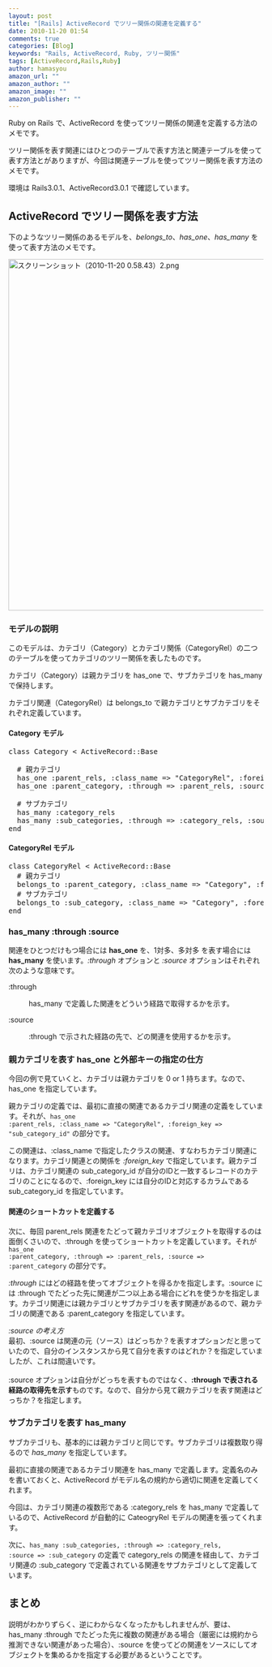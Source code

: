 ```yaml
---
layout: post
title: "[Rails] ActiveRecord でツリー関係の関連を定義する"
date: 2010-11-20 01:54
comments: true
categories: [Blog]
keywords: "Rails, ActiveRecord, Ruby, ツリー関係"
tags: [ActiveRecord,Rails,Ruby]
author: hamasyou
amazon_url: ""
amazon_author: ""
amazon_image: ""
amazon_publisher: ""
---
```


Ruby on Rails で、ActiveRecord を使ってツリー関係の関連を定義する方法のメモです。

ツリー関係を表す関連にはひとつのテーブルで表す方法と関連テーブルを使って表す方法とがありますが、今回は関連テーブルを使ってツリー関係を表す方法のメモです。

環境は Rails3.0.1、ActiveRecord3.0.1 で確認しています。


<!-- more -->

<h2>ActiveRecord でツリー関係を表す方法</h2>

下のようなツリー関係のあるモデルを、<em>belongs_to</em>、<em>has_one</em>、<em>has_many</em> を使って表す方法のメモです。

<img alt="スクリーンショット（2010-11-20 0.58.43）2.png" src="http://hamasyou.com/blog/archives/images/%E3%82%B9%E3%82%AF%E3%83%AA%E3%83%BC%E3%83%B3%E3%82%B7%E3%83%A7%E3%83%83%E3%83%88%EF%BC%882010-11-20%200.58.43%EF%BC%892.png" width="693" class="mt-image-none" style="" />

<h3>モデルの説明</h3>

このモデルは、カテゴリ（Category）とカテゴリ関係（CategoryRel）の二つのテーブルを使ってカテゴリのツリー関係を表したものです。

カテゴリ（Category）は親カテゴリを has_one で、サブカテゴリを has_many で保持します。

カテゴリ関連（CategoryRel）は belongs_to で親カテゴリとサブカテゴリをそれぞれ定義しています。

<h4>Category モデル</h4>

<pre class="code">
<span class="keyword">class</span> <span class="class">Category</span> &lt; <span class="class">ActiveRecord::Base</span>
 
  <span class="comment"># 親カテゴリ</span>
  <span class="keyword">has_one</span> <span class="symbol">:parent_rels</span>, <span class="symbol">:class_name</span> =&gt; <span class="literal">&quot;CategoryRel&quot;</span>, <span class="symbol">:foreign_key</span> =&gt; <span class="literal">&quot;sub_category_id&quot;</span>
  <span class="keyword">has_one</span> <span class="symbol">:parent_category</span>, <span class="symbol">:through</span> =&gt; <span class="symbol">:parent_rels</span>, <span class="symbol">:source</span> =&gt; <span class="symbol">:parent_category</span>
 
  <span class="comment"># サブカテゴリ</span>
  <span class="keyword">has_many</span> <span class="symbol">:category_rels</span>
  <span class="keyword">has_many</span> <span class="symbol">:sub_categories</span>, <span class="symbol">:through</span> =&gt; <span class="symbol">:category_rels</span>, <span class="symbol">:source</span> =&gt; <span class="symbol">:sub_category</span>
<span class="keyword">end</span></pre>

<h4>CategoryRel モデル</h4>

<pre class="code">
<span class="keyword">class</span> <span class="class">CategoryRel</span> &lt; <span class="class">ActiveRecord::Base</span>
  <span class="comment"># 親カテゴリ</span>
  <span class="keyword">belongs_to</span> <span class="symbol">:parent_category</span>, <span class="symbol">:class_name</span> =&gt; <span class="literal">&quot;Category&quot;</span>, <span class="symbol">:foreign_key</span> =&gt; <span class="literal">&quot;category_id&quot;</span>
  <span class="comment"># サブカテゴリ</span>
  <span class="keyword">belongs_to</span> <span class="symbol">:sub_category</span>, <span class="symbol">:class_name</span> =&gt; <span class="literal">&quot;Category&quot;</span>, <span class="symbol">:foreign_key</span> =&gt; <span class="literal">&quot;sub_category_id&quot;</span>
<span class="keyword">end</span></pre>

<h3>has_many :through :source</h3>

関連をひとつだけもつ場合には <strong>has_one</strong> を、1対多、多対多 を表す場合には <strong>has_many</strong> を使います。<em>:through</em> オプションと <em>:source</em> オプションはそれぞれ次のような意味です。

<dl>
<dt>:through</dt>
<dd><p>has_many で定義した関連をどういう経路で取得するかを示す。</p></dd>
<dt>:source</dt>
<dd><p>:through で示された経路の先で、どの関連を使用するかを示す。</p></dd>
</dl>

<h3>親カテゴリを表す has_one と外部キーの指定の仕方</h3>

今回の例で見ていくと、カテゴリは親カテゴリを 0 or 1 持ちます。なので、has_one を指定しています。

親カテゴリの定義では、最初に直接の関連であるカテゴリ関連の定義をしています。それが、<code>has_one :parent_rels, :class_name =&gt; &quot;CategoryRel&quot;, :foreign_key =&gt; &quot;sub_category_id&quot;</code> の部分です。

この関連は、:class_name で指定したクラスの関連、すなわちカテゴリ関連になります。カテゴリ関連との関係を <em>:foreign_key</em> で指定しています。親カテゴリは、カテゴリ関連の sub_category_id が自分のIDと一致するレコードのカテゴリのことになるので、:foreign_key には自分のIDと対応するカラムである sub_category_id を指定しています。

<h4>関連のショートカットを定義する</h4>

次に、毎回 parent_rels 関連をたどって親カテゴリオブジェクトを取得するのは面倒くさいので、:through を使ってショートカットを定義しています。それが <code> has_one :parent_category, :through =&gt; :parent_rels, :source =&gt; :parent_category</code> の部分です。

<em>:through</em> にはどの経路を使ってオブジェクトを得るかを指定します。:source には :through でたどった先に関連が二つ以上ある場合にどれを使うかを指定します。カテゴリ関連には親カテゴリとサブカテゴリを表す関連があるので、親カテゴリの関連である :parent_category を指定しています。

<p class="option"><em>:source の考え方</em><br />最初、:source は関連の元（ソース）はどっちか？を表すオプションだと思っていたので、自分のインスタンスから見て自分を表すのはどれか？を指定していましたが、これは間違いです。<br /><br />:source オプションは自分がどっちを表すものではなく、<strong>:through で表される経路の取得先を示す</strong>ものです。なので、自分から見て親カテゴリを表す関連はどっちか？を指定します。</p>

<h3>サブカテゴリを表す has_many</h3>

サブカテゴリも、基本的には親カテゴリと同じです。サブカテゴリは複数取り得るので <em>has_many</em> を指定しています。

最初に直接の関連であるカテゴリ関連を has_many で定義します。定義名のみを書いておくと、ActiveRecord がモデル名の規約から適切に関連を定義してくれます。

今回は、カテゴリ関連の複数形である :category_rels を has_many で定義しているので、ActiveRecord が自動的に CateogryRel モデルの関連を張ってくれます。

次に、<code>has_many :sub_categories, :through =&gt; :category_rels, :source =&gt; :sub_category</code> の定義で category_rels の関連を経由して、カテゴリ関連の :sub_category で定義されている関連をサブカテゴリとして定義しています。

<h2>まとめ</h2>

説明がわかりずらく、逆にわからなくなったかもしれませんが、要は、has_many :through でたどった先に複数の関連がある場合（厳密には規約から推測できない関連があった場合）、:source を使ってどの関連をソースにしてオブジェクトを集めるかを指定する必要があるということです。





